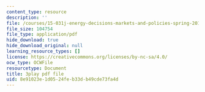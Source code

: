 ```yaml
---
content_type: resource
description: ''
file: /courses/15-031j-energy-decisions-markets-and-policies-spring-2012/8e91023e1d0524feb33db49cde73fa4d_0pB2Wn6fvj4.pdf
file_size: 104754
file_type: application/pdf
hide_download: true
hide_download_original: null
learning_resource_types: []
license: https://creativecommons.org/licenses/by-nc-sa/4.0/
ocw_type: OCWFile
resourcetype: Document
title: 3play pdf file
uid: 8e91023e-1d05-24fe-b33d-b49cde73fa4d
---
```

